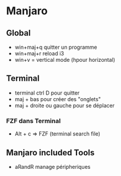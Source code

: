 # Manjaro
## Global
- win+maj+q quitter un programme
- win+maj+r reload i3
- win+v = vertical mode (hpour horizontal)

## Terminal
- terminal ctrl D pour quitter
- maj + bas pour créer des "onglets"
- maj + droite ou gauche pour se déplacer

### FZF dans Terminal
- Alt + c => FZF (terminal search file)

## Manjaro included Tools
- aRandR manage péripheriques